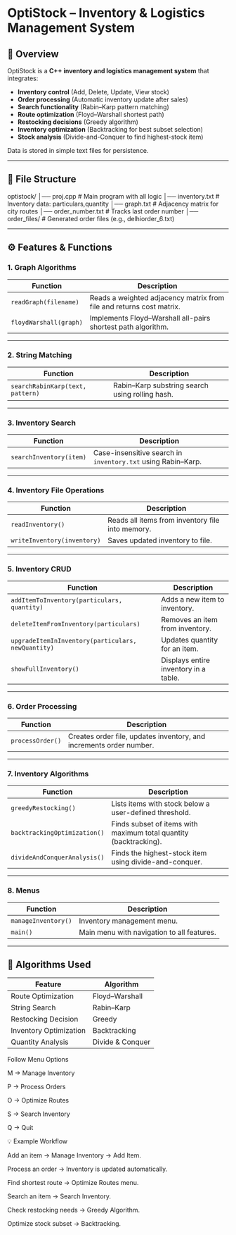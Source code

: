 # OptiStock – Inventory & Logistics Management System

## 📌 Overview
OptiStock is a **C++ inventory and logistics management system** that integrates:
- **Inventory control** (Add, Delete, Update, View stock)
- **Order processing** (Automatic inventory update after sales)
- **Search functionality** (Rabin–Karp pattern matching)
- **Route optimization** (Floyd–Warshall shortest path)
- **Restocking decisions** (Greedy algorithm)
- **Inventory optimization** (Backtracking for best subset selection)
- **Stock analysis** (Divide-and-Conquer to find highest-stock item)

Data is stored in simple text files for persistence.

---

## 📂 File Structure
optistock/
│── proj.cpp # Main program with all logic
│── inventory.txt # Inventory data: particulars,quantity
│── graph.txt # Adjacency matrix for city routes
│── order_number.txt # Tracks last order number
│── order_files/ # Generated order files (e.g., delhiorder_6.txt)


---

## ⚙️ Features & Functions

### **1. Graph Algorithms**
| Function | Description |
|----------|-------------|
| `readGraph(filename)` | Reads a weighted adjacency matrix from file and returns cost matrix. |
| `floydWarshall(graph)` | Implements Floyd–Warshall all-pairs shortest path algorithm. |

---

### **2. String Matching**
| Function | Description |
|----------|-------------|
| `searchRabinKarp(text, pattern)` | Rabin–Karp substring search using rolling hash. |

---

### **3. Inventory Search**
| Function | Description |
|----------|-------------|
| `searchInventory(item)` | Case-insensitive search in `inventory.txt` using Rabin–Karp. |

---

### **4. Inventory File Operations**
| Function | Description |
|----------|-------------|
| `readInventory()` | Reads all items from inventory file into memory. |
| `writeInventory(inventory)` | Saves updated inventory to file. |

---

### **5. Inventory CRUD**
| Function | Description |
|----------|-------------|
| `addItemToInventory(particulars, quantity)` | Adds a new item to inventory. |
| `deleteItemFromInventory(particulars)` | Removes an item from inventory. |
| `upgradeItemInInventory(particulars, newQuantity)` | Updates quantity for an item. |
| `showFullInventory()` | Displays entire inventory in a table. |

---

### **6. Order Processing**
| Function | Description |
|----------|-------------|
| `processOrder()` | Creates order file, updates inventory, and increments order number. |

---

### **7. Inventory Algorithms**
| Function | Description |
|----------|-------------|
| `greedyRestocking()` | Lists items with stock below a user-defined threshold. |
| `backtrackingOptimization()` | Finds subset of items with maximum total quantity (backtracking). |
| `divideAndConquerAnalysis()` | Finds the highest-stock item using divide-and-conquer. |

---

### **8. Menus**
| Function | Description |
|----------|-------------|
| `manageInventory()` | Inventory management menu. |
| `main()` | Main menu with navigation to all features. |

---

## 🧮 Algorithms Used
| Feature                  | Algorithm           |
|--------------------------|--------------------|
| Route Optimization       | Floyd–Warshall     |
| String Search            | Rabin–Karp         |
| Restocking Decision      | Greedy             |
| Inventory Optimization   | Backtracking       |
| Quantity Analysis        | Divide & Conquer   |


Follow Menu Options

M → Manage Inventory

P → Process Orders

O → Optimize Routes

S → Search Inventory

Q → Quit

💡 Example Workflow

Add an item → Manage Inventory → Add Item.

Process an order → Inventory is updated automatically.

Find shortest route → Optimize Routes menu.

Search an item → Search Inventory.

Check restocking needs → Greedy Algorithm.

Optimize stock subset → Backtracking.
